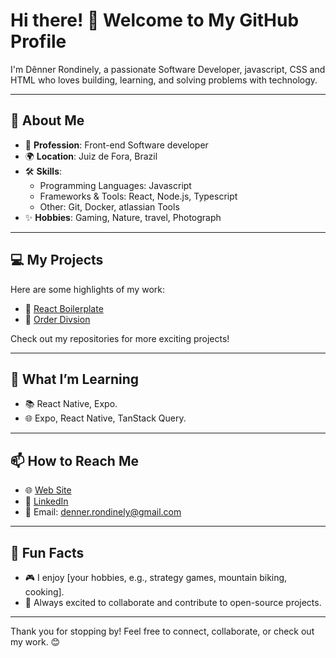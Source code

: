 # Hi there! 👋 Welcome to My GitHub Profile  

I'm Dênner Rondinely, a passionate Software Developer, javascript, CSS and HTML who loves building, learning, and solving problems with technology.  

---

## 🚀 About Me  
- 🌟 **Profession**: Front-end Software developer 
- 🌍 **Location**: Juiz de Fora, Brazil 
- 🛠️ **Skills**:  
  - Programming Languages: Javascript  
  - Frameworks & Tools: React, Node.js, Typescript 
  - Other: Git, Docker, atlassian Tools 
- ✨ **Hobbies**:  Gaming, Nature, travel, Photograph

---

## 💻 My Projects  
Here are some highlights of my work:  
- 🔗 [React Boilerplate](https://github.com/dennerrondinely/react-boilerplate)  
- 🔗 [Order Divsion](https://github.com/dennerrondinely/order-division)

Check out my repositories for more exciting projects!  

---

## 🌱 What I’m Learning  
- 📚 React Native, Expo.  
- 🌐 Expo, React Native, TanStack Query.  

---

## 📫 How to Reach Me  
- 🌐 [Web Site](https://dennerrondinely.netlify.app/)
- 💼 [LinkedIn](https://linkedin.com/in/your-profile)
- 📧 Email: [denner.rondinely@gmail.com](denner.rondinely@gmail.com)  

---

## 🎯 Fun Facts  
- 🎮 I enjoy [your hobbies, e.g., strategy games, mountain biking, cooking].  
- 🌟 Always excited to collaborate and contribute to open-source projects.  

---

Thank you for stopping by! Feel free to connect, collaborate, or check out my work. 😊  

